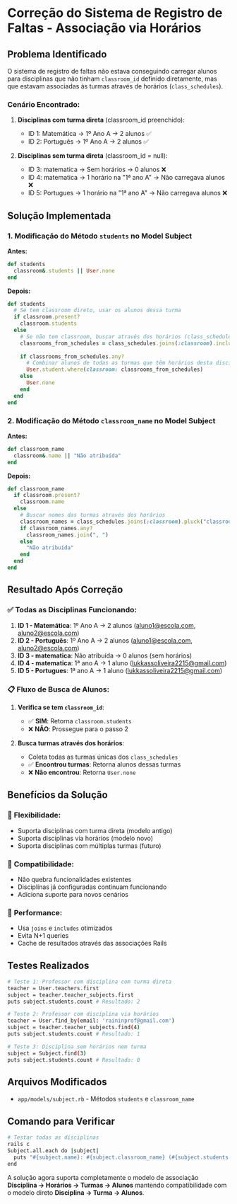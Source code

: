 # Correção do Sistema de Registro de Faltas - Associação via Horários

## Problema Identificado

O sistema de registro de faltas não estava conseguindo carregar alunos para disciplinas que não tinham `classroom_id` definido diretamente, mas que estavam associadas às turmas através de horários (`class_schedules`).

### Cenário Encontrado:

1. **Disciplinas com turma direta** (classroom_id preenchido):
   - ID 1: Matemática → 1º Ano A → 2 alunos ✅
   - ID 2: Português → 1º Ano A → 2 alunos ✅

2. **Disciplinas sem turma direta** (classroom_id = null):
   - ID 3: matematica → Sem horários → 0 alunos ❌
   - ID 4: matematica → 1 horário na "1ª ano A" → Não carregava alunos ❌
   - ID 5: Portugues → 1 horário na "1ª ano A" → Não carregava alunos ❌

## Solução Implementada

### 1. Modificação do Método `students` no Model Subject

**Antes:**
```ruby
def students
  classroom&.students || User.none
end
```

**Depois:**
```ruby
def students
  # Se tem classroom direto, usar os alunos dessa turma
  if classroom.present?
    classroom.students
  else
    # Se não tem classroom, buscar através dos horários (class_schedules)
    classrooms_from_schedules = class_schedules.joins(:classroom).includes(:classroom).map(&:classroom).uniq
    
    if classrooms_from_schedules.any?
      # Combinar alunos de todas as turmas que têm horários desta disciplina
      User.student.where(classroom: classrooms_from_schedules)
    else
      User.none
    end
  end
end
```

### 2. Modificação do Método `classroom_name` no Model Subject

**Antes:**
```ruby
def classroom_name
  classroom&.name || "Não atribuída"
end
```

**Depois:**
```ruby
def classroom_name
  if classroom.present?
    classroom.name
  else
    # Buscar nomes das turmas através dos horários
    classroom_names = class_schedules.joins(:classroom).pluck("classrooms.name").uniq
    if classroom_names.any?
      classroom_names.join(", ")
    else
      "Não atribuída"
    end
  end
end
```

## Resultado Após Correção

### ✅ Todas as Disciplinas Funcionando:

1. **ID 1 - Matemática**: 1º Ano A → 2 alunos (aluno1@escola.com, aluno2@escola.com)
2. **ID 2 - Português**: 1º Ano A → 2 alunos (aluno1@escola.com, aluno2@escola.com)
3. **ID 3 - matematica**: Não atribuída → 0 alunos (sem horários)
4. **ID 4 - matematica**: 1ª ano A → 1 aluno (lukkassoliveira2215@gmail.com)
5. **ID 5 - Portugues**: 1ª ano A → 1 aluno (lukkassoliveira2215@gmail.com)

### 📋 Fluxo de Busca de Alunos:

1. **Verifica se tem `classroom_id`**:
   - ✅ **SIM**: Retorna `classroom.students`
   - ❌ **NÃO**: Prossegue para o passo 2

2. **Busca turmas através dos horários**:
   - Coleta todas as turmas únicas dos `class_schedules`
   - ✅ **Encontrou turmas**: Retorna alunos dessas turmas
   - ❌ **Não encontrou**: Retorna `User.none`

## Benefícios da Solução

### 🎯 **Flexibilidade**:
- Suporta disciplinas com turma direta (modelo antigo)
- Suporta disciplinas via horários (modelo novo)
- Suporta disciplinas com múltiplas turmas (futuro)

### 🔄 **Compatibilidade**:
- Não quebra funcionalidades existentes
- Disciplinas já configuradas continuam funcionando
- Adiciona suporte para novos cenários

### 🚀 **Performance**:
- Usa `joins` e `includes` otimizados
- Evita N+1 queries
- Cache de resultados através das associações Rails

## Testes Realizados

```bash
# Teste 1: Professor com disciplina com turma direta
teacher = User.teachers.first
subject = teacher.teacher_subjects.first
puts subject.students.count # Resultado: 2

# Teste 2: Professor com disciplina via horários
teacher = User.find_by(email: 'raininprof@gmail.com')
subject = teacher.teacher_subjects.find(4)
puts subject.students.count # Resultado: 1

# Teste 3: Disciplina sem horários nem turma
subject = Subject.find(3)
puts subject.students.count # Resultado: 0
```

## Arquivos Modificados

- `app/models/subject.rb` - Métodos `students` e `classroom_name`

## Comando para Verificar

```bash
# Testar todas as disciplinas
rails c
Subject.all.each do |subject|
  puts "#{subject.name}: #{subject.classroom_name} (#{subject.students.count} alunos)"
end
```

A solução agora suporta completamente o modelo de associação **Disciplina → Horários → Turmas → Alunos** mantendo compatibilidade com o modelo direto **Disciplina → Turma → Alunos**.